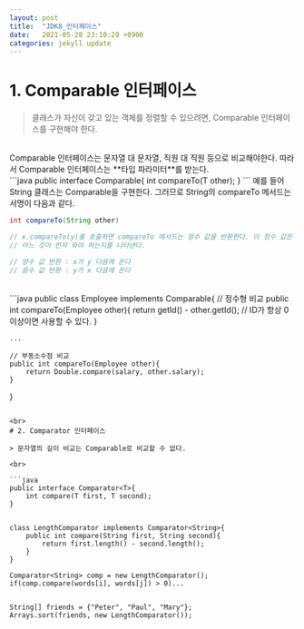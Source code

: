 ```yaml
---
layout: post
title:  "JDK8_인터페이스"
date:   2021-05-28 23:10:29 +0900
categories: jekyll update
---
```


# 1. Comparable 인터페이스
> 클래스가 자신이 갖고 있는 객체를 정렬할 수 있으려면, Comparable 인터페이스를 구현해야 한다.  
<br>
Comparable 인터페이스는 문자열 대 문자열, 직원 대 직원 등으로 비교해야한다.
따라서 Comparable 인터페이스는 **타입 파라미터**를 받는다.  

<br>
```java
public interface Comparable<T>{
    int compareTo(T other);
}
```
예를 들어 String 클래스는 Comparable<String>을 구현한다. 그러므로 String의 compareTo 메서드는 서명이 다음과 같다.

```java
int compareTo(String other)

// x.compareTo(y)를 호출하면 compareTo 메서드는 정수 값을 반환한다. 이 정수 값은 x와 y 중  
// 어느 것이 먼저 와야 하는지를 나타낸다.

// 양수 값 반환 : x가 y 다음에 온다
// 음수 값 반환 : y가 x 다음에 온다
```
<br>
```java
public class Employee implements Comparable<Employee>{
    // 정수형 비교
    public int compareTo(Employee other){
        return getId() - other.getId(); // ID가 항상 0 이상이면 사용할 수 있다.
    }
    
    ...

    // 부동소수점 비교
    public int compareTo(Employee other){
        return Double.compare(salary, other.salary);
    }
}
```

<br>
# 2. Comparator 인터페이스

> 문자열의 길이 비교는 Comparable로 비교할 수 없다.

<br>

```java
public interface Comparator<T>{
    int compare(T first, T second);
}


class LengthComparator implements Comparator<String>{
    public int compare(String first, String second){
        return first.length() - second.length();
    }
}

Comparator<String> comp = new LengthComparator();
if(comp.compare(words[i], words[j]) > 0)...


String[] friends = {"Peter", "Paul", "Mary"};
Arrays.sort(friends, new LengthComparator());
```

<br>


  
